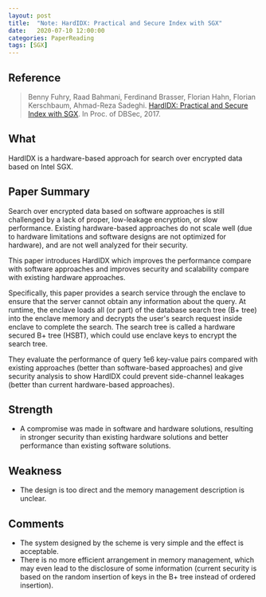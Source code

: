 ```yaml
---
layout: post
title:  "Note: HardIDX: Practical and Secure Index with SGX"
date:   2020-07-10 12:00:00
categories: PaperReading
tags: [SGX]
---
```


## Reference

> Benny Fuhry, Raad Bahmani, Ferdinand Brasser, Florian Hahn, Florian Kerschbaum, Ahmad-Reza Sadeghi. [HardIDX: Practical and Secure Index with SGX](http://www.fkerschbaum.org/dbsec17a.pdf). In Proc. of DBSec, 2017.

## What

HardIDX is a hardware-based approach for search over encrypted data based on Intel SGX.
<!-- more -->

## Paper Summary

Search over encrypted data based on software approaches is still challenged by a lack of proper, low-leakage encryption, or slow performance. Existing hardware-based approaches do not scale well (due to hardware limitations and software designs are not optimized for hardware), and are not well analyzed for their security.  

This paper introduces HardIDX which improves the performance compare with software approaches and improves security and scalability compare with existing hardware approaches.

Specifically, this paper provides a search service through the enclave to ensure that the server cannot obtain any information about the query. At runtime, the enclave loads all (or part) of the database search tree (B+ tree) into the enclave memory and decrypts the user's search request inside enclave to complete the search. The search tree is called a hardware secured B+ tree (HSBT), which could use enclave keys to encrypt the search tree.

They evaluate the performance of query 1e6 key-value pairs compared with existing approaches (better than software-based approaches) and give security analysis to show HardIDX could prevent side-channel leakages (better than current hardware-based approaches).

## Strength

* A compromise was made in software and hardware solutions, resulting in stronger security than existing hardware solutions and better performance than existing software solutions.

## Weakness

* The design is too direct and the memory management description is unclear.

## Comments

* The system designed by the scheme is very simple and the effect is acceptable.
* There is no more efficient arrangement in memory management, which may even lead to the disclosure of some information (current security is based on the random insertion of keys in the B+ tree instead of ordered insertion).